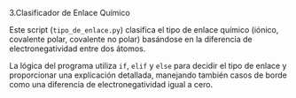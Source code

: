 3.Clasificador de Enlace Químico

Este script (`tipo_de_enlace.py`) clasifica el tipo de enlace químico (iónico, covalente polar, covalente no polar) basándose en la diferencia de electronegatividad entre dos átomos.

La lógica del programa utiliza `if`, `elif` y `else` para decidir el tipo de enlace y proporcionar una explicación detallada, manejando también casos de borde como una diferencia de electronegatividad igual a cero.
